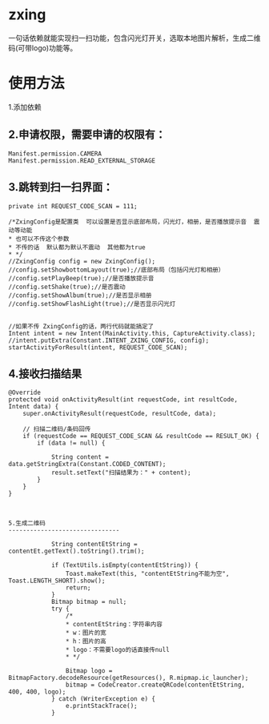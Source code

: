 # zxing
一句话依赖就能实现扫一扫功能，包含闪光灯开关，选取本地图片解析，生成二维码(可带logo)功能等。


使用方法
========


1.添加依赖

 2.申请权限，需要申请的权限有：
 --------------
   ```
   Manifest.permission.CAMERA
   Manifest.permission.READ_EXTERNAL_STORAGE
   ```
 
3.跳转到扫一扫界面：
--------------

```
private int REQUEST_CODE_SCAN = 111;

/*ZxingConfig是配置类  可以设置是否显示底部布局，闪光灯，相册，是否播放提示音  震动等动能
* 也可以不传这个参数
* 不传的话  默认都为默认不震动  其他都为true
* */
//ZxingConfig config = new ZxingConfig();
//config.setShowbottomLayout(true);//底部布局（包括闪光灯和相册）
//config.setPlayBeep(true);//是否播放提示音
//config.setShake(true);//是否震动
//config.setShowAlbum(true);//是否显示相册
//config.setShowFlashLight(true);//是否显示闪光灯


//如果不传 ZxingConfig的话，两行代码就能搞定了
Intent intent = new Intent(MainActivity.this, CaptureActivity.class);
//intent.putExtra(Constant.INTENT_ZXING_CONFIG, config);
startActivityForResult(intent, REQUEST_CODE_SCAN);

```

4.接收扫描结果
-------------------------------------------

    @Override
    protected void onActivityResult(int requestCode, int resultCode, Intent data) {
        super.onActivityResult(requestCode, resultCode, data);

        // 扫描二维码/条码回传
        if (requestCode == REQUEST_CODE_SCAN && resultCode == RESULT_OK) {
            if (data != null) {

                String content = data.getStringExtra(Constant.CODED_CONTENT);
                result.setText("扫描结果为：" + content);
            }
        }
    }

```


5.生成二维码
-------------------------------
```
                String contentEtString = contentEt.getText().toString().trim();
                
                if (TextUtils.isEmpty(contentEtString)) {
                    Toast.makeText(this, "contentEtString不能为空", Toast.LENGTH_SHORT).show();
                    return;
                }
                Bitmap bitmap = null;
                try {
                    /*
                    * contentEtString：字符串内容
                    * w：图片的宽
                    * h：图片的高
                    * logo：不需要logo的话直接传null
                    * */

                    Bitmap logo = BitmapFactory.decodeResource(getResources(), R.mipmap.ic_launcher);
                    bitmap = CodeCreator.createQRCode(contentEtString, 400, 400, logo);
                } catch (WriterException e) {
                    e.printStackTrace();
                }
